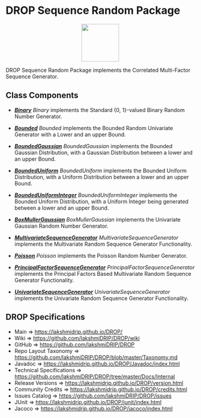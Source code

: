 # DROP Sequence Random Package

<p align="center"><img src="https://github.com/lakshmiDRIP/DROP/blob/master/DRIP_Logo.gif?raw=true" width="100"></p>

DROP Sequence Random Package implements the Correlated Multi-Factor Sequence Generator.


## Class Components

 * [***Binary***](https://github.com/lakshmiDRIP/DROP/tree/master/src/main/java/org/drip/sequence/random/Binary.java)
 <i>Binary</i> implements the Standard {0, 1}-valued Binary Random Number Generator.

 * [***Bounded***](https://github.com/lakshmiDRIP/DROP/tree/master/src/main/java/org/drip/sequence/random/Bounded.java)
 <i>Bounded</i> implements the Bounded Random Univariate Generator with a Lower and an upper Bound.

 * [***BoundedGaussian***](https://github.com/lakshmiDRIP/DROP/tree/master/src/main/java/org/drip/sequence/random/BoundedGaussian.java)
 <i>BoundedGaussian</i> implements the Bounded Gaussian Distribution, with a Gaussian Distribution between a
 lower and an upper Bound.

 * [***BoundedUniform***](https://github.com/lakshmiDRIP/DROP/tree/master/src/main/java/org/drip/sequence/random/BoundedUniform.java)
 <i>BoundedUniform</i> implements the Bounded Uniform Distribution, with a Uniform Distribution between a
 lower and an upper Bound.

 * [***BoundedUniformInteger***](https://github.com/lakshmiDRIP/DROP/tree/master/src/main/java/org/drip/sequence/random/BoundedUniformInteger.java)
 <i>BoundedUniformInteger</i> implements the Bounded Uniform Distribution, with a Uniform Integer being
 generated between a lower and an upper Bound.

 * [***BoxMullerGaussian***](https://github.com/lakshmiDRIP/DROP/tree/master/src/main/java/org/drip/sequence/random/BoxMullerGaussian.java)
 <i>BoxMullerGaussian</i> implements the Univariate Gaussian Random Number Generator.

 * [***MultivariateSequenceGenerator***](https://github.com/lakshmiDRIP/DROP/tree/master/src/main/java/org/drip/sequence/random/MultivariateSequenceGenerator.java)
 <i>MultivariateSequenceGenerator</i> implements the Multivariate Random Sequence Generator Functionality.

 * [***Poisson***](https://github.com/lakshmiDRIP/DROP/tree/master/src/main/java/org/drip/sequence/random/Poisson.java)
 <i>Poisson</i> implements the Poisson Random Number Generator.

 * [***PrincipalFactorSequenceGenerator***](https://github.com/lakshmiDRIP/DROP/tree/master/src/main/java/org/drip/sequence/random/PrincipalFactorSequenceGenerator.java)
 <i>PrincipalFactorSequenceGenerator</i> implements the Principal Factors Based Multivariate Random Sequence
 Generator Functionality.

 * [***UnivariateSequenceGenerator***](https://github.com/lakshmiDRIP/DROP/tree/master/src/main/java/org/drip/sequence/random/UnivariateSequenceGenerator.java)
 <i>UnivariateSequenceGenerator</i> implements the Univariate Random Sequence Generator Functionality.


## DROP Specifications

 * Main                     => https://lakshmidrip.github.io/DROP/
 * Wiki                     => https://github.com/lakshmiDRIP/DROP/wiki
 * GitHub                   => https://github.com/lakshmiDRIP/DROP
 * Repo Layout Taxonomy     => https://github.com/lakshmiDRIP/DROP/blob/master/Taxonomy.md
 * Javadoc                  => https://lakshmidrip.github.io/DROP/Javadoc/index.html
 * Technical Specifications => https://github.com/lakshmiDRIP/DROP/tree/master/Docs/Internal
 * Release Versions         => https://lakshmidrip.github.io/DROP/version.html
 * Community Credits        => https://lakshmidrip.github.io/DROP/credits.html
 * Issues Catalog           => https://github.com/lakshmiDRIP/DROP/issues
 * JUnit                    => https://lakshmidrip.github.io/DROP/junit/index.html
 * Jacoco                   => https://lakshmidrip.github.io/DROP/jacoco/index.html
